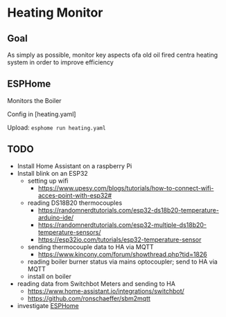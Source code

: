 # Heating Monitor

## Goal

As simply as possible, monitor key aspects ofa old oil fired centra heating system
in order to improve efficiency

## ESPHome

Monitors the Boiler

Config in [heating.yaml]

Upload: `esphome run heating.yaml`

## TODO

- Install Home Assistant on a raspberry Pi
- Install blink on an ESP32
  - setting up wifi
    - <https://www.upesy.com/blogs/tutorials/how-to-connect-wifi-acces-point-with-esp32#>
  - reading DS18B20 thermocouples
    - <https://randomnerdtutorials.com/esp32-ds18b20-temperature-arduino-ide/>
    - <https://randomnerdtutorials.com/esp32-multiple-ds18b20-temperature-sensors/>
    - <https://esp32io.com/tutorials/esp32-temperature-sensor>
  - sending thermocouple data to HA via MQTT
    - <https://www.kincony.com/forum/showthread.php?tid=1826>
  - reading boiler burner status via mains optocoupler; send to HA via MQTT
  - install on boiler
- reading data from Switchbot Meters and sending to HA
  - <https://www.home-assistant.io/integrations/switchbot/>
  - <https://github.com/ronschaeffer/sbm2mqtt>
- investigate [ESPHome](https://esphome.io/)
